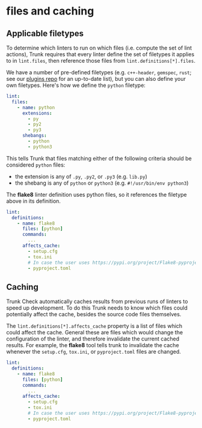 # files and caching

## Applicable filetypes

To determine which linters to run on which files (i.e. compute the set of lint actions), Trunk 
requires that every linter define the set of filetypes it applies to in `lint.files`, then reference
those files from `lint.definitions[*].files`.

We have a number of pre-defined filetypes (e.g. `c++-header`, `gemspec`, `rust`; see our [plugins repo](https://github.com/trunk-io/plugins/blob/main/linters/plugin.yaml) for an up-to-date list), but you can also define your own filetypes. Here's how we define the `python` filetype:

```yaml
lint:
  files:
    - name: python
      extensions:
        - py
        - py2
        - py3
      shebangs:
        - python
        - python3
```

This tells Trunk that files matching either of the following criteria should be considered `python` files:

* the extension is any of `.py`, `.py2`, or `.py3` (e.g. `lib.py`)
* the shebang is any of `python` or `python3` (e.g. `#!/usr/bin/env python3`)

The **flake8** linter definition uses python files, so it references the filetype above in its definition.

```yaml
lint:
  definitions:
    - name: flake8
      files: [python]
      commands:
        ...
      affects_cache:
        - setup.cfg
        - tox.ini
        # In case the user uses https://pypi.org/project/Flake8-pyproject/
        - pyproject.toml
```




## Caching

Trunk Check automatically caches results from previous runs of linters to speed
up development.  To do this Trunk needs to know which files could potentially affect
the cache, besides the source code files themselves.

The `lint.definitions[*].affects_cache` property is a list of files which
could affect the cache. General these are files which would change the configuration
of the linter, and therefore invalidate the current cached results. For example,
the **flake8** tool tells trunk to invalidate the cache whenever the `setup.cfg`, `tox.ini`,
or `pyproject.toml` files are changed.

```yaml
lint:
  definitions:
    - name: flake8
      files: [python]
      commands:
        ...
      affects_cache:
        - setup.cfg
        - tox.ini
        # In case the user uses https://pypi.org/project/Flake8-pyproject/
        - pyproject.toml
```
